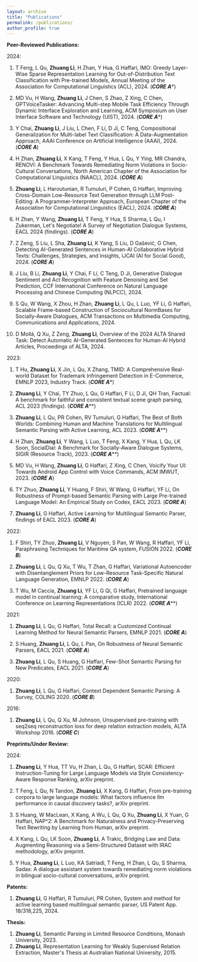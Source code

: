 ```yaml
---
layout: archive
title: "Publications"
permalink: /publications/
author_profile: true
---
```



**Peer-Reviewed Publications:**

2024:
1. T Feng, L Qu, **Zhuang Li**, H Zhan, Y Hua, G Haffari, IMO: Greedy Layer-Wise Sparse Representation Learning for Out-of-Distribution Text Classification with Pre-trained Models, Annual Meeting of the Association for Computational Linguistics (ACL), 2024. (***CORE A****)

2. MD Vu, H Wang, **Zhuang Li**, J Chen, S Zhao, Z Xing, C Chen, GPTVoiceTasker: Advancing Multi-step Mobile Task Efficiency Through Dynamic Interface Exploration and Learning, ACM Symposium on User Interface Software and Technology (UIST), 2024. (***CORE A****)

3. Y Chai, **Zhuang Li**, J Liu, L Chen, F Li, D Ji, C Teng, Compositional Generalization for Multi-label Text Classification: A Data-Augmentation Approach, AAAI Conference on Artificial Intelligence (AAAI), 2024. (***CORE A***)

4. H Zhan, **Zhuang Li**, X Kang, T Feng, Y Hua, L Qu, Y Ying, MR Chandra, RENOVI: A Benchmark Towards Remediating Norm Violations in Socio-Cultural Conversations, North American Chapter of the Association for Computational Linguistics (NAACL), 2024. (***CORE A***)

5. **Zhuang Li**, L Haroutunian, R Tumuluri, P Cohen, G Haffari, Improving Cross-Domain Low-Resource Text Generation through LLM Post-Editing: A Programmer-Interpreter Approach, European Chapter of the Association for Computational Linguistics (EACL), 2024. (***CORE A***)

6. H Zhan, Y Wang, **Zhuang Li**, T Feng, Y Hua, S Sharma, L Qu, I Zukerman, Let's Negotiate! A Survey of Negotiation Dialogue Systems, EACL 2024 (findings). (***CORE A***)

7. Z Zeng, S Liu, L Sha, **Zhuang Li**, K Yang, S Liu, D Gašević, G Chen, Detecting AI-Generated Sentences in Human-AI Collaborative Hybrid Texts: Challenges, Strategies, and Insights, IJCAI (AI for Social Good), 2024. (***CORE A***)

8. J Liu, B Li, **Zhuang Li**, Y Chai, F Li, C Teng, D Ji, Generative Dialogue Sentiment and Act Recognition with Feature Denoising and Set Prediction, CCF International Conference on Natural Language Processing and Chinese Computing (NLPCC), 2024.

9. S Qu, W Wang, X Zhou, H Zhan, **Zhuang Li**, L Qu, L Luo, YF Li, G Haffari, Scalable Frame-based Construction of Sociocultural NormBases for Socially-Aware Dialogues, ACM Transactions on Multimedia Computing, Communications and Applications, 2024.

10. D Mollá, Q Xu, Z Zeng, **Zhuang Li**, Overview of the 2024 ALTA Shared Task: Detect Automatic AI-Generated Sentences for Human-AI Hybrid Articles, Proceedings of ALTA, 2024.

2023:
1. T Hu, **Zhuang Li**, X Jin, L Qu, X Zhang, TMID: A Comprehensive Real-world Dataset for Trademark Infringement Detection in E-Commerce, EMNLP 2023, Industry Track. (***CORE A****)

2. **Zhuang Li**, Y Chai, TY Zhuo, L Qu, G Haffari, F Li, D Ji, QH Tran, Factual: A benchmark for faithful and consistent textual scene graph parsing, ACL 2023 (findings). (***CORE A*****)

3. **Zhuang Li**, L Qu, PR Cohen, RV Tumuluri, G Haffari, The Best of Both Worlds: Combining Human and Machine Translations for Multilingual Semantic Parsing with Active Learning, ACL 2023. (***CORE A*****)

4. H Zhan, **Zhuang Li**, Y Wang, L Luo, T Feng, X Kang, Y Hua, L Qu, LK Soon, SocialDial: A Benchmark for Socially-Aware Dialogue Systems, SIGIR (Resource Track), 2023. (***CORE A*****)

5. MD Vu, H Wang, **Zhuang Li**, G Haffari, Z Xing, C Chen, Voicify Your UI: Towards Android App Control with Voice Commands, ACM IMWUT, 2023. (***CORE A***)

6. TY Zhuo, **Zhuang Li**, Y Huang, F Shiri, W Wang, G Haffari, YF Li, On Robustness of Prompt-based Semantic Parsing with Large Pre-trained Language Model: An Empirical Study on Codex, EACL 2023. (***CORE A***)

7. **Zhuang Li**, G Haffari, Active Learning for Multilingual Semantic Parser, findings of EACL 2023. (***CORE A***)

2022:
1. F Shiri, TY Zhuo, **Zhuang Li**, V Nguyen, S Pan, W Wang, R Haffari, YF Li, Paraphrasing Techniques for Maritime QA system, FUSION 2022. (***CORE B***)

2. **Zhuang Li**, L Qu, Q Xu, T Wu, T Zhan, G Haffari, Variational Autoencoder with Disentanglement Priors for Low-Resource Task-Specific Natural Language Generation, EMNLP 2022. (***CORE A***)

3. T Wu, M Caccia, **Zhuang Li**, YF Li, G Qi, G Haffari, Pretrained language model in continual learning: A comparative study, International Conference on Learning Representations (ICLR) 2022. (***CORE A*****)

2021:
1. **Zhuang Li**, L Qu, G Haffari, Total Recall: a Customized Continual Learning Method for Neural Semantic Parsers, EMNLP 2021. (***CORE A***)

2. S Huang, **Zhuang Li**, L Qu, L Pan, On Robustness of Neural Semantic Parsers, EACL 2021. (***CORE A***)

3. **Zhuang Li**, L Qu, S Huang, G Haffari, Few-Shot Semantic Parsing for New Predicates, EACL 2021. (***CORE A***)

2020:
1. **Zhuang Li**, L Qu, G Haffari, Context Dependent Semantic Parsing: A Survey, COLING 2020. (***CORE B***)

2016:
1. **Zhuang Li**, L Qu, Q Xu, M Johnson, Unsupervised pre-training with seq2seq reconstruction loss for deep relation extraction models, ALTA Workshop 2016. (***CORE C***)

**Preprints/Under Review:**

2024:
1. **Zhuang Li**, Y Hua, TT Vu, H Zhan, L Qu, G Haffari, SCAR: Efficient Instruction-Tuning for Large Language Models via Style Consistency-Aware Response Ranking, arXiv preprint.

2. T Feng, L Qu, N Tandon, **Zhuang Li**, X Kang, G Haffari, From pre-training corpora to large language models: What factors influence llm performance in causal discovery tasks?, arXiv preprint.

3. S Huang, W MacLean, X Kang, A Wu, L Qu, Q Xu, **Zhuang Li**, X Yuan, G Haffari, NAP^2: A Benchmark for Naturalness and Privacy-Preserving Text Rewriting by Learning from Human, arXiv preprint.

4. X Kang, L Qu, LK Soon, **Zhuang Li**, A Trakic, Bridging Law and Data: Augmenting Reasoning via a Semi-Structured Dataset with IRAC methodology, arXiv preprint.

5. Y Hua, **Zhuang Li**, L Luo, KA Satriadi, T Feng, H Zhan, L Qu, S Sharma, Sadas: A dialogue assistant system towards remediating norm violations in bilingual socio-cultural conversations, arXiv preprint.

**Patents:**
1. **Zhuang Li**, G Haffari, R Tumuluri, PR Cohen, System and method for active learning based multilingual semantic parser, US Patent App. 18/318,225, 2024.

**Thesis:**
1. **Zhuang Li**, Semantic Parsing in Limited Resource Conditions, Monash University, 2023.
2. **Zhuang Li**, Representation Learning for Weakly Supervised Relation Extraction, Master's Thesis at Australian National University, 2015.
